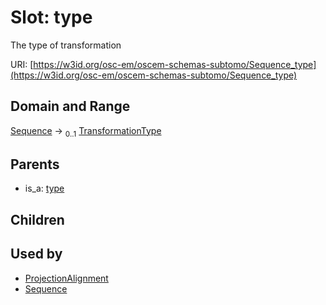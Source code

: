 
# Slot: type

The type of transformation

URI: [https://w3id.org/osc-em/oscem-schemas-subtomo/Sequence_type](https://w3id.org/osc-em/oscem-schemas-subtomo/Sequence_type)


## Domain and Range

[Sequence](Sequence.md) &#8594;  <sub>0..1</sub> [TransformationType](TransformationType.md)

## Parents

 *  is_a: [type](type.md)

## Children


## Used by

 * [ProjectionAlignment](ProjectionAlignment.md)
 * [Sequence](Sequence.md)

